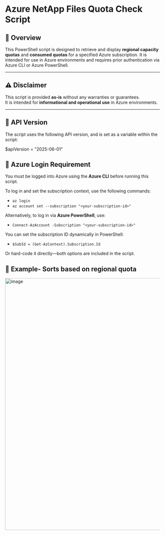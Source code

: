 
# Azure NetApp Files Quota Check Script

## 📄 Overview

This PowerShell script is designed to retrieve and display **regional capacity quotas** and **consumed quotas** for a specified Azure subscription. It is intended for use in Azure environments and requires prior authentication via Azure CLI or Azure PowerShell.

---

## ⚠️ Disclaimer

This script is provided **as-is** without any warranties or guarantees.  
It is intended for **informational and operational use** in Azure environments.

---

## 🔧 API Version

The script uses the following API version, and is set as a variable within the script:


$apiVersion = "2025-06-01"


## 🔐 Azure Login Requirement

You must be logged into Azure using the **Azure CLI** before running this script.

To log in and set the subscription context, use the following commands:

- `az login`
- `az account set --subscription "<your-subscription-id>"`

Alternatively, to log in via **Azure PowerShell**, use:

- `Connect-AzAccount -Subscription "<your-subscription-id>"`

You can set the subscription ID dynamically in PowerShell:

- `$SubId = (Get-AzContext).Subscription.Id`

Or hard-code it directly—both options are included in the script.

 ## 🔧 Example- Sorts based on regional quota
 
<img width="2582" height="819" alt="image" src="https://github.com/user-attachments/assets/7cfe080f-896a-4f94-a554-0a3e495c251a" />


